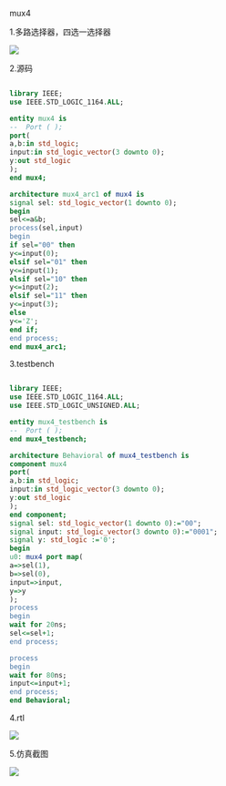 mux4

1.多路选择器，四选一选择器

![](https://cdn.jsdelivr.net/gh/oscarzqf/typoraPictures/qq_pic_merged_1664179509541.jpg)

2.源码

```vhdl

library IEEE;
use IEEE.STD_LOGIC_1164.ALL;

entity mux4 is
--  Port ( );
port(
a,b:in std_logic;
input:in std_logic_vector(3 downto 0);
y:out std_logic
);
end mux4;

architecture mux4_arc1 of mux4 is
signal sel: std_logic_vector(1 downto 0);
begin
sel<=a&b;
process(sel,input)
begin
if sel="00" then
y<=input(0);
elsif sel="01" then
y<=input(1);
elsif sel="10" then
y<=input(2);
elsif sel="11" then
y<=input(3);
else
y<='Z';
end if;
end process;
end mux4_arc1;

```



3.testbench

```vhdl

library IEEE;
use IEEE.STD_LOGIC_1164.ALL;
use IEEE.STD_LOGIC_UNSIGNED.ALL;

entity mux4_testbench is
--  Port ( );
end mux4_testbench;

architecture Behavioral of mux4_testbench is
component mux4
port(
a,b:in std_logic;
input:in std_logic_vector(3 downto 0);
y:out std_logic
);
end component;
signal sel: std_logic_vector(1 downto 0):="00";
signal input: std_logic_vector(3 downto 0):="0001";
signal y: std_logic :='0';
begin
u0: mux4 port map(
a=>sel(1),
b=>sel(0),
input=>input,
y=>y
);
process
begin
wait for 20ns;
sel<=sel+1;
end process;

process
begin
wait for 80ns;
input<=input+1;
end process;
end Behavioral;

```

4.rtl

![](https://cdn.jsdelivr.net/gh/oscarzqf/typoraPictures/20220926160307.png)

5.仿真截图

![](https://cdn.jsdelivr.net/gh/oscarzqf/typoraPictures/20220926160225.png)